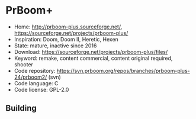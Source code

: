 # PrBoom+

- Home: http://prboom-plus.sourceforge.net/, https://sourceforge.net/projects/prboom-plus/
- Inspiration: Doom, Doom II, Heretic, Hexen
- State: mature, inactive since 2016
- Download: https://sourceforge.net/projects/prboom-plus/files/
- Keyword: remake, content commercial, content original required, shooter
- Code repository: https://svn.prboom.org/repos/branches/prboom-plus-24/prboom2/ (svn)
- Code language: C
- Code license: GPL-2.0

## Building
